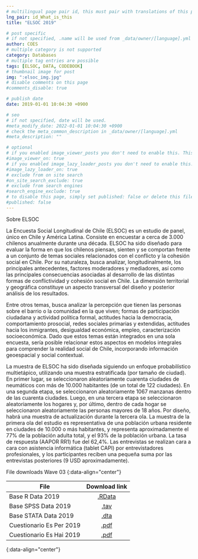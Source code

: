 ```yaml
---
# multilingual page pair id, this must pair with translations of this page. (This name must be unique)
lng_pair: id_What_is_this
title: "ELSOC 2019"

# post specific
# if not specified, .name will be used from _data/owner/[language].yml
author: COES
# multiple category is not supported
category: Databases
# multiple tag entries are possible
tags: [ELSOC, DATA, CODEBOOK]
# thumbnail image for post
img: ":elsoc_img.jpg"
# disable comments on this page
#comments_disable: true

# publish date
date: 2019-01-01 10:04:30 +0900

# seo
# if not specified, date will be used.
#meta_modify_date: 2022-01-01 10:04:30 +0900
# check the meta_common_description in _data/owner/[language].yml
#meta_description: ""

# optional
# if you enabled image_viewer_posts you don't need to enable this. This is only if image_viewer_posts = false
#image_viewer_on: true
# if you enabled image_lazy_loader_posts you don't need to enable this. This is only if image_lazy_loader_posts = false
#image_lazy_loader_on: true
# exclude from on site search
#on_site_search_exclude: true
# exclude from search engines
#search_engine_exclude: true
# to disable this page, simply set published: false or delete this file
#published: false
---
```

<!-- outline-start -->

Sobre ELSOC

La Encuesta Social Longitudinal de Chile (ELSOC) es un estudio de panel, único en Chile y América Latina. Consiste en encuestar a cerca de 3.000 chilenos anualmente durante una década. ELSOC ha sido diseñado para evaluar la forma en que los chilenos piensan, sienten y se comportan frente a un conjunto de temas sociales relacionados con el conflicto y la cohesión social en Chile. Por su naturaleza, busca analizar, longitudinalmente, los principales antecedentes, factores moderadores y mediadores, así como las principales consecuencias asociadas al desarrollo de las distintas formas de conflictividad y cohesión social en Chile. La dimensión territorial y geográfica constituye un aspecto transversal del diseño y posterior análisis de los resultados.

Entre otros temas, busca analizar la percepción que tienen las personas sobre el barrio o la comunidad en la que viven; formas de participación ciudadana y actividad política formal, actitudes hacia la democracia, comportamiento prosocial, redes sociales primarias y extendidas, actitudes hacia los inmigrantes, desigualdad económica, empleo, caracterización socioeconómica. Dado que estos temas están integrados en una sola encuesta, sería posible relacionar estos aspectos en modelos integrales para comprender la realidad social de Chile, incorporando información geoespacial y social contextual.

La muestra de ELSOC ha sido diseñada siguiendo un enfoque probabilístico multietápico, utilizando una muestra estratificada (por tamaño de ciudad). En primer lugar, se seleccionaron aleatoriamente cuarenta ciudades de neumáticos con más de 10.000 habitantes (de un total de 122 ciudades). En una segunda etapa, se seleccionaron aleatoriamente 1067 manzanas dentro de las cuarenta ciudades. Luego, en una tercera etapa se seleccionaron aleatoriamente los hogares y, por último, dentro de cada hogar se seleccionaron aleatoriamente las personas mayores de 18 años. Por diseño, habrá una muestra de actualización durante la tercera ola. La muestra de la primera ola del estudio es representativa de una población urbana residente en ciudades de 10.000 o más habitantes, y representa aproximadamente el 77% de la población adulta total, y el 93% de la población urbana. La tasa de respuesta (AAPOR RR1) fue del 62,4%. Las entrevistas se realizan cara a cara con asistencia informática (tablet CAPI) por entrevistadores profesionales, y los participantes reciben una pequeña suma por las entrevistas posteriores (9 USD aproximadamente).


File downloads Wave 03
{:data-align="center"}
        
|File                 |   Download link                           |
| ------------------- | :---------------------------------------: |
| Base R Data 2019    |[.RData](https://dataverse.harvard.edu/file.xhtml?fileId=4606521&version=1.0)           |
| Base SPSS Data 2019 |[.tav](https://dataverse.harvard.edu/file.xhtml?fileId=4606522&version=1.0)             |
| Base STATA Data 2019|[.dta](https://dataverse.harvard.edu/file.xhtml?fileId=4606519&version=1.0)             |
| Cuestionario Es Per 2019|[.pdf](https://dataverse.harvard.edu/file.xhtml?fileId=4606523&version=1.0)             |
| Cuestionario Es Hai 2019|[.pdf](https://dataverse.harvard.edu/file.xhtml?fileId=4606524&version=1.0)             |
{:data-align="center"}
